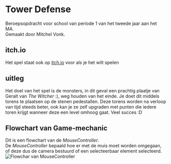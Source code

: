 # Tower Defense
Beroepsopdracht voor school van periode 1 van het tweede jaar aan het MA.  
Gemaakt door Mitchel Vonk.

## itch.io
Het spel staat ook op [itch.io](https://mitchel-vonk.itch.io/tower-defense) voor als je het wilt spelen

## uitleg
Het doel van het spel is de monsters, in dit geval een prachtig plaatje van Geralt van _The Witcher_ :), weg houden van het einde. Je doet dit middels torens te plaatsen op de stenen pedestallen. Deze torens worden na verloop van tijd steeds beter, ook kan je ze zelf upgraden met punten die iedere toren krijgt wanneer deze een level omhoog gaat. Veel succes :D

## Flowchart van Game-mechanic
Dit is een flowchart van de _MouseController_.  
De _MouseController_ bepaald hoe er met de muis moet worden omgegaan, of deze dus de camera bestuurd of een selecteerbaar element selecteerd.  
![Flowchar van MouseController](./chrome_koC6aNowtM.png)